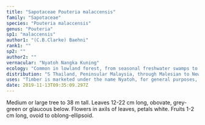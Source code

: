 ```yaml
---
title: "Sapotaceae Pouteria malaccensis"
family: "Sapotaceae"
species: "Pouteria malaccensis"
genus: "Pouteria"
sp1: "malaccensis"
author1: "(C.B.Clarke) Baehni"
rank1: ""
sp2: ""
author2: ""
vernacular: "Nyatoh Nangka Kuning"
ecology: "Common in lowland forest, from seasonal freshwater swamps to ridges below 700 m altitude."
distribution: "S Thailand, Peninsular Malaysia, through Malesian to New Guinea."
uses: "Timber is marketed under the name Nyatoh, for general purposes, often used to make furniture and cabinets."
date: 2019-11-13T09:35:09.297Z
---
```

Medium or large tree to 38 m tall. Leaves 12-22 cm long, obovate, grey-green or glaucous below. Flowers in axils of leaves, petals white. Fruits 1-2 cm long, ovoid to oblong-ellipsoid.